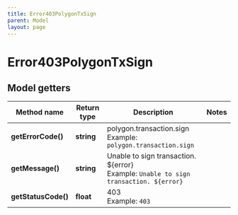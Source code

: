 ```yaml
---
title: Error403PolygonTxSign
parent: Model
layout: page
---
```


# Error403PolygonTxSign

## Model getters

Method name | Return type | Description | Notes
------------ | ------------- | ------------- | -------------
**getErrorCode()** | **string** | polygon.transaction.sign <br>Example: `polygon.transaction.sign` |
**getMessage()** | **string** | Unable to sign transaction. ${error} <br>Example: `Unable to sign transaction. ${error}` |
**getStatusCode()** | **float** | 403 <br>Example: `403` |


